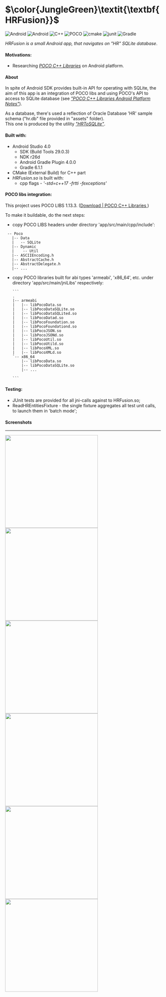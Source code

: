 
# $\color{JungleGreen}\textit{\textbf{HRFusion}}$

![Android](https://img.shields.io/badge/Android%20SDK-API%2025-yellow?logo=Android) 
![Android](https://img.shields.io/badge/Build%20Tools%20-29.0.3-yellow?logo=Android) 
![C++](https://img.shields.io/badge/C++-17-blue?logo=C++)
![POCO](https://img.shields.io/badge/POCO-1.13.3-blueviolet)
![cmake](https://img.shields.io/badge/cmake-3.10.2-green)
![junit](https://img.shields.io/badge/junit-4.13-yellowgreen?logo=java)
![Gradle](https://img.shields.io/badge/Gradle-6.1.1-orange?logo=Gradle) 

*HRFusion is a small Android app, that navigates on "HR" SQLite database*.

#### Motivations:

- Researching [*POCO C++ Libraries*](https://pocoproject.org/index.html) on Android platform.

#### About

In spite of Android SDK provides built-in API for operating with SQLite,
the aim of this app is an integration of POCO libs and using
POCO's API to access to SQLite database
(see [*"POCO C++ Libraries Android Platform Notes"*](https://docs.pocoproject.org/pro/99300-AndroidPlatformNotes.html)).


As a database, there's used a reflection of Oracle Database 'HR' sample schema ("hr.db" file provided in "assets" folder).  
This one is produced by the utility [*"HRToSQLite"*](https://github.com/victorkryz/HRtoSQLite).


#### Built with:

- Android Studio 4.0
    - SDK (Build Tools 29.0.3)
    - NDK r26d
    - Android Gradle Plugin 4.0.0
    - Gradle 6.1.1
- CMake (External Build) for C++ part
- *HRFusion.so* is built with: 
    - cpp flags - *'-std=c++17 -frtti -fexceptions'*



#### POCO libs integration:

This project uses POCO LIBS 1.13.3.
([Download | POCO C++ Libraries ](https://github.com/pocoproject/poco))

To make it buildable, do the next steps:

 - copy POCO LIBS headers under directory 'app/src/main/cpp/include':
 ```
  -- Poco
    |-- Data
    |   -- SQLite
    |-- Dynamic
    |    -- Util
    |-- ASCIIEncoding.h
    |-- AbstractCache.h
    |-- AbstractDelegate.h
    |-- ...
 ```

 - copy POCO libraries built for abi types 'armeabi', 'x86_64', etc.
   under directory 'app/src/main/jniLibs' respectively:

       ```
       .
       |-- armeabi
       |   |-- libPocoData.so
       |   |-- libPocoDataSQLite.so
       |   |-- libPocoDataSQLited.so
       |   |-- libPocoDatad.so
       |   |-- libPocoFoundation.so
       |   |-- libPocoFoundationd.so
       |   |-- libPocoJSON.so
       |   |-- libPocoJSONd.so
       |   |-- libPocoUtil.so
       |   |-- libPocoUtild.so
       |   |-- libPocoXML.so
       |   |-- libPocoXMLd.so
       `-- x86_64
           |-- libPocoData.so
           |-- libPocoDataSQLite.so
           |-- ...

       ```
    
#### Testing:

 - JUnit tests are provided for all jni-calls against to HRFusion.so;
 - ReadHREntitiesFixture - the single fixture aggregates all test unit calls, to launch them in 'batch mode';

 
#### Screenshots
-----------------

<img src="screenshots/Screenshot.01.png" width="300" high="500">  <img src="screenshots/Screenshot.02.png" width="300" high="500">
<img src="screenshots/Screenshot.05.png" width="300" high="500">  <img src="screenshots/Screenshot.08.png" width="300" high="500">
<img src="screenshots/Screenshot.06.png" width="300" high="500">  <img src="screenshots/Screenshot.07.png" width="300" high="500">





